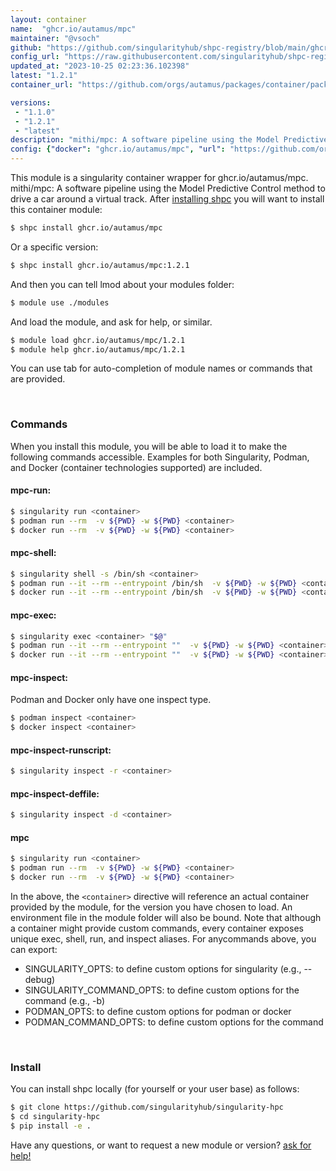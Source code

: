 ```yaml
---
layout: container
name:  "ghcr.io/autamus/mpc"
maintainer: "@vsoch"
github: "https://github.com/singularityhub/shpc-registry/blob/main/ghcr.io/autamus/mpc/container.yaml"
config_url: "https://raw.githubusercontent.com/singularityhub/shpc-registry/main/ghcr.io/autamus/mpc/container.yaml"
updated_at: "2023-10-25 02:23:36.102398"
latest: "1.2.1"
container_url: "https://github.com/orgs/autamus/packages/container/package/mpc"

versions:
 - "1.1.0"
 - "1.2.1"
 - "latest"
description: "mithi/mpc: A software pipeline using the Model Predictive Control method to drive a car around a virtual track."
config: {"docker": "ghcr.io/autamus/mpc", "url": "https://github.com/orgs/autamus/packages/container/package/mpc", "maintainer": "@vsoch", "description": "mithi/mpc: A software pipeline using the Model Predictive Control method to drive a car around a virtual track.", "latest": {"1.2.1": "sha256:3e6988675f77d36e691c7d974bc4979ed2b3a045be284d94eaa572231b147f53"}, "tags": {"1.1.0": "sha256:c7628ce2156af17ad77505740c40c85063dde3c4b17a46c3f6594fd2883a674f", "1.2.1": "sha256:3e6988675f77d36e691c7d974bc4979ed2b3a045be284d94eaa572231b147f53", "latest": "sha256:3e6988675f77d36e691c7d974bc4979ed2b3a045be284d94eaa572231b147f53"}}
---
```


This module is a singularity container wrapper for ghcr.io/autamus/mpc.
mithi/mpc: A software pipeline using the Model Predictive Control method to drive a car around a virtual track.
After [installing shpc](#install) you will want to install this container module:


```bash
$ shpc install ghcr.io/autamus/mpc
```

Or a specific version:

```bash
$ shpc install ghcr.io/autamus/mpc:1.2.1
```

And then you can tell lmod about your modules folder:

```bash
$ module use ./modules
```

And load the module, and ask for help, or similar.

```bash
$ module load ghcr.io/autamus/mpc/1.2.1
$ module help ghcr.io/autamus/mpc/1.2.1
```

You can use tab for auto-completion of module names or commands that are provided.

<br>

### Commands

When you install this module, you will be able to load it to make the following commands accessible.
Examples for both Singularity, Podman, and Docker (container technologies supported) are included.

#### mpc-run:

```bash
$ singularity run <container>
$ podman run --rm  -v ${PWD} -w ${PWD} <container>
$ docker run --rm  -v ${PWD} -w ${PWD} <container>
```

#### mpc-shell:

```bash
$ singularity shell -s /bin/sh <container>
$ podman run --it --rm --entrypoint /bin/sh  -v ${PWD} -w ${PWD} <container>
$ docker run --it --rm --entrypoint /bin/sh  -v ${PWD} -w ${PWD} <container>
```

#### mpc-exec:

```bash
$ singularity exec <container> "$@"
$ podman run --it --rm --entrypoint ""  -v ${PWD} -w ${PWD} <container> "$@"
$ docker run --it --rm --entrypoint ""  -v ${PWD} -w ${PWD} <container> "$@"
```

#### mpc-inspect:

Podman and Docker only have one inspect type.

```bash
$ podman inspect <container>
$ docker inspect <container>
```

#### mpc-inspect-runscript:

```bash
$ singularity inspect -r <container>
```

#### mpc-inspect-deffile:

```bash
$ singularity inspect -d <container>
```



#### mpc

```bash
$ singularity run <container>
$ podman run --rm  -v ${PWD} -w ${PWD} <container>
$ docker run --rm  -v ${PWD} -w ${PWD} <container>
```


In the above, the `<container>` directive will reference an actual container provided
by the module, for the version you have chosen to load. An environment file in the
module folder will also be bound. Note that although a container
might provide custom commands, every container exposes unique exec, shell, run, and
inspect aliases. For anycommands above, you can export:

 - SINGULARITY_OPTS: to define custom options for singularity (e.g., --debug)
 - SINGULARITY_COMMAND_OPTS: to define custom options for the command (e.g., -b)
 - PODMAN_OPTS: to define custom options for podman or docker
 - PODMAN_COMMAND_OPTS: to define custom options for the command

<br>

### Install

You can install shpc locally (for yourself or your user base) as follows:

```bash
$ git clone https://github.com/singularityhub/singularity-hpc
$ cd singularity-hpc
$ pip install -e .
```

Have any questions, or want to request a new module or version? [ask for help!](https://github.com/singularityhub/singularity-hpc/issues)